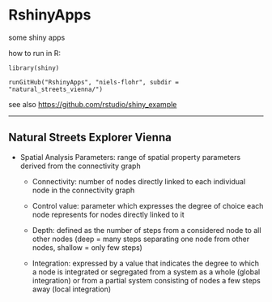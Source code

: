 # RshinyApps

some shiny apps

how to run in R: 

```
library(shiny)

runGitHub("RshinyApps", "niels-flohr", subdir = "natural_streets_vienna/")
```

see also https://github.com/rstudio/shiny_example

---

## Natural Streets Explorer Vienna

- Spatial Analysis Parameters:  range of spatial property parameters derived from the connectivity graph

  - Connectivity: number of nodes directly linked to each individual node in the connectivity graph

  - Control value: parameter which expresses the degree of choice each node represents for nodes directly linked to it

  - Depth: defined as the number of steps from a considered node to all other nodes (deep = many steps separating one node from other nodes, shallow = only few steps)

  - Integration: expressed by a value that indicates the degree to which a node is integrated or segregated from a system as a whole (global integration) or from a partial system consisting of nodes a few steps away (local integration) 

